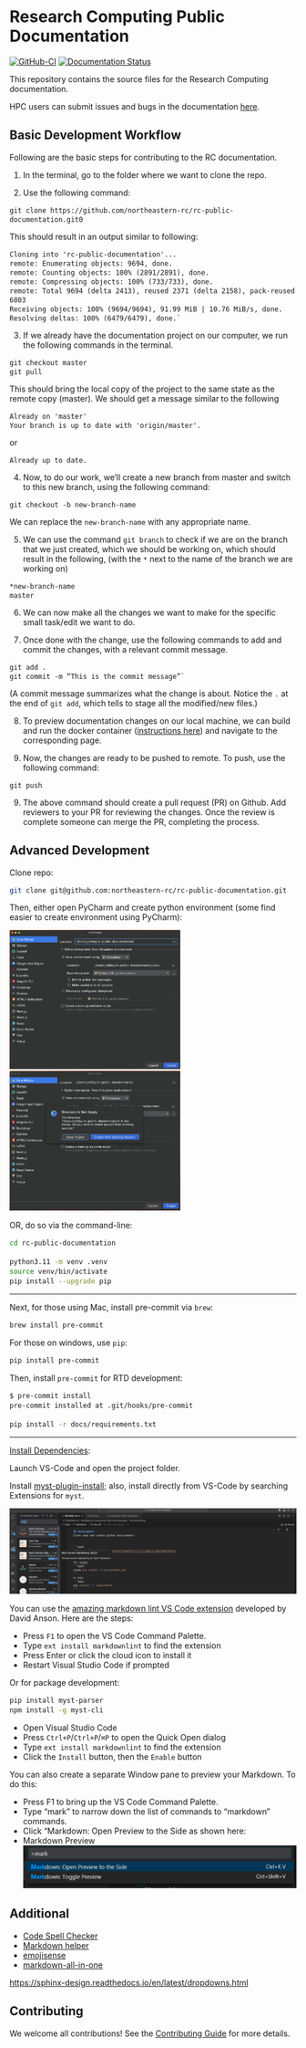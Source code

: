 
# Research Computing Public Documentation

[![GitHub-CI][github-ci]][github-link]
[![Documentation Status][rtd-badge]][rtd-link]

This repository contains the source files for the Research Computing documentation.

HPC users can submit issues and bugs in the documentation [here](https://github.com/northeastern-rc/rc-public-documentation/issues/new/choose).

## Basic Development Workflow

Following are the basic steps for contributing to the RC documentation.

1. In the terminal, go to the folder where we want to clone the repo.

2. Use the following command:

```
git clone https://github.com/northeastern-rc/rc-public-documentation.git0
```

 This should result in an output similar to following:

```
Cloning into 'rc-public-documentation'...
remote: Enumerating objects: 9694, done.
remote: Counting objects: 100% (2891/2891), done.
remote: Compressing objects: 100% (733/733), done.
remote: Total 9694 (delta 2413), reused 2371 (delta 2158), pack-reused 6803
Receiving objects: 100% (9694/9694), 91.99 MiB | 10.76 MiB/s, done.
Resolving deltas: 100% (6479/6479), done.`
```

3. If we already have the documentation project on our computer, we run the following commands in the terminal.

```
git checkout master
git pull
```

This should bring the local copy of the project to the same state as the remote copy (master). We should get a message similar to the following

```
Already on 'master'
Your branch is up to date with 'origin/master'.
```

or

```
Already up to date.
```

4. Now, to do our work, we’ll create a new branch from master and switch to this new branch, using the following command:

```
git checkout -b new-branch-name
```

We can replace the `new-branch-name` with any appropriate name.

5. We can use the command `git branch` to check if we are on the branch that we just created, which we should be working on, which should result in the following, (with the `*` next to the name of the branch we are working on)

```
*new-branch-name
master
```

6. We can now make all the changes we want to make for the specific small task/edit we want to do.

7. Once done with the change, use the following commands to add and commit the changes, with a relevant commit message.

```
git add .
git commit -m “This is the commit message”`
```

(A commit message summarizes what the change is about. Notice the `.` at the end of `git add`, which tells to stage all the modified/new files.)

8. To preview documentation changes on our local machine, we can build and run the docker container ([instructions here](https://github.com/northeastern-rc/rc-public-documentation/blob/master/container/README.md)) and navigate to the corresponding page.

9. Now, the changes are ready to be pushed to remote. To push, use the following command:

```
git push
```

9. The above command should create a pull request (PR) on Github. Add reviewers to your PR for reviewing the changes. Once the review is complete someone can merge the PR, completing the process.

## Advanced Development

Clone repo:

```bash
git clone git@github.com:northeastern-rc/rc-public-documentation.git
```

Then, either open PyCharm and create python environment (some find easier to create environment using PyCharm):

<img src=".README_images/environment1.png" alt="env1" width="300"/>
<br>
<img src=".README_images/environment2.png" alt="env1" width="300"/>

OR, do so via the command-line:

```bash
cd rc-public-documentation

python3.11 -m venv .venv
source venv/bin/activate
pip install --upgrade pip
```

-----

Next, for those using Mac, install pre-commit via `brew`:

```bash
brew install pre-commit
```

For those on windows, use `pip`:

```bash
pip install pre-commit
```

Then, install `pre-commit` for RTD development:

```bash
$ pre-commit install
pre-commit installed at .git/hooks/pre-commit

pip install -r docs/requirements.txt
```

---

[Install Dependencies][install-vscode]:

Launch VS-Code and open the project folder.

Install [myst-plugin-install][myst-plugin-install]; also, install directly from VS-Code by searching Extensions for `myst`.

![](.README_images/myst-plugin-screenshot.png)

You can use the [amazing markdown lint VS Code extension](https://thisdavej.com/build-an-amazing-markdown-editor-using-visual-studio-code-and-pandoc/#:~:text=markdownlint%20VS%20Code%20extension) developed by David Anson.  Here are the steps:

- Press `F1` to open the VS Code Command Palette.
- Type `ext install markdownlint` to find the extension
- Press Enter or click the cloud icon to install it
- Restart Visual Studio Code if prompted

Or for package development:

```bash
pip install myst-parser
npm install -g myst-cli
```

- Open Visual Studio Code
- Press `Ctrl+P`/`Ctrl+P`/`⌘P` to open the Quick Open dialog
- Type `ext install markdownlint` to find the extension
- Click the `Install` button, then the `Enable` button

You can also create a separate Window pane to preview your Markdown.  To do this:

- Press F1 to bring up the VS Code Command Palette.
- Type “mark” to narrow down the list of commands to “markdown” commands.
- Click “Markdown: Open Preview to the Side as shown here:
- Markdown Preview
![](.README_images/e3a69125.png)

## Additional

- [Code Spell Checker](https://marketplace.visualstudio.com/items?itemName=streetsidesoftware.code-spell-checker)
- [Markdown helper](https://marketplace.visualstudio.com/items?itemName=joshbax.mdhelper)
- [emojisense](https://marketplace.visualstudio.com/items?itemName=bierner.emojisense)
- [markdown-all-in-one](https://marketplace.visualstudio.com/items?itemName=yzhang.markdown-all-in-one)

<https://sphinx-design.readthedocs.io/en/latest/dropdowns.html>

## Contributing

We welcome all contributions!
See the [Contributing Guide](https://myst-parser.readthedocs.io/en/latest/develop/index.html) for more details.

[github-ci]: https://github.com/executablebooks/MyST-Parser/workflows/continuous-integration/badge.svg?branch=master
[github-link]: https://github.com/executablebooks/MyST-Parser
[rtd-badge]: https://readthedocs.org/projects/myst-parser/badge/?version=latest
[rtd-link]: https://myst-parser.readthedocs.io/en/latest/?badge=latest
[install-vscode]: https://code.visualstudio.com/
[myst-plugin-install]: https://marketplace.visualstudio.com/items?itemName=ExecutableBookProject.myst-highlight
